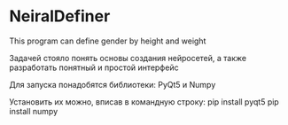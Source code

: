 # NeiralDefiner
This program can define gender by height and weight

Задачей стояло понять основы создания нейросетей,
а также разработать понятный и простой интерфейс

Для запуска понадобятся библиотеки: PyQt5 и Numpy

Установить их можно, вписав в командную строку:
pip install pyqt5
pip install numpy

